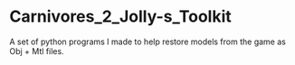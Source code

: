 # Carnivores_2_Jolly-s_Toolkit
A set of python programs I made to help restore models from the game as Obj + Mtl files.
